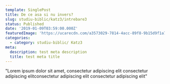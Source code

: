 ```yaml
---
template: SinglePost
title: De ce asa si nu invers?
slug: studiu-biblic/katz3/intrebare3
status: Published
date: '2019-01-09T03:59:00.000Z'
featuredImage: 'https://ucarecdn.com/a3573029-7814-4acc-89f8-9b15d9f1a781/photo14340302164110b793f4b4173'
categories:
  - category: studiu-biblic/ Katz3
meta:
  description: test meta description
  title: test meta title
---
```


"Lorem ipsum dolor sit amet, consectetur adipiscing elit  consectetur adipiscing elitconsectetur adipiscing elit consectetur adipiscing elit"
